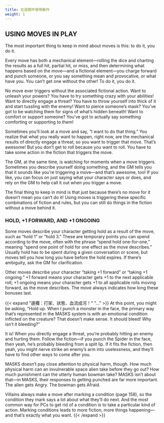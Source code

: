 ```yaml
---
title: 在遊戲中使用動作
weight: 1
---
```


## USING MOVES IN PLAY
The most important thing to keep in mind about moves is this: to do it, you do it. 

Every move has both a mechanical element—rolling the dice and charting 
the results as a full hit, partial hit, or miss, and then determining what happens 
based on the move—and a fictional element—you charge forward and punch 
someone, or you say something mean and provocative, or what have you. You 
can’t get one without the other! To do it, you do it. 

No move ever triggers without the associated fictional action. Want to 
unleash your powers? You have to try something crazy with your abilities! 
Want to directly engage a threat? You have to throw yourself into thick of 
it and start tussling with the enemy! Want to pierce someone’s mask? You’ve 
got to be watching them for signs of what’s hidden beneath! Want to comfort 
or support someone? You’ve got to actually say something comforting or 
supporting to them!

Sometimes you’ll look at a move and say, “I want to do that thing.” You 
realize that what you really want to happen, right now, are the mechanical 
results of directly engage a threat, so you want to trigger that move. That’s 
awesome! But you don’t get to roll because you want to roll. You have to take 
some action in the fiction that triggers the move. 

The GM, at the same time, is watching for moments when a move triggers. 
Sometimes you describe yourself doing something, and the GM tells you that 
it sounds like you’re triggering a move—and that’s awesome, too! If you like, 
you can focus on just saying what your character says or does, and rely on the 
GM to help call it out when you trigger a move. 

The final thing to keep in mind is that just because there’s no move for 
it  doesn’t  mean  you  can’t  do  it!  Using  moves  is  triggering  these  specific 
combinations of fiction and rules, but you can still do things in the fiction 
without a move behind it. 


### HOLD, +1 FORWARD, AND +1 ONGOING
Some moves describe your character getting hold as a result of the move, such 
as “hold 1” or “hold 3.” These are temporary points you can spend according 
to the move, often with the phrase “spend hold one-for-one,” meaning “spend 
one point of hold for one effect as the move describes.” Usually hold has to be 
spent during a given conversation or scene, but moves tell you how long you 
have before the hold expires. If there’s ambiguity, ask the GM for clarification.

Other moves describe your character “taking +1 forward” or “taking +1 
ongoing.” +1 forward means your character gets +1 to the next applicable 
roll; +1 ongoing means your character gets +1 to all applicable rolls moving 
forward, as the move describes. The move always indicates how long these 
bonuses last.

{{< expand "邊欄：打架、狀態、血流成河！" "..." >}}
At this point, you might be asking, “Hold up. When I punch a monster in the face, 
the  primary  way  that’s  represented  in  the  MASKS  system  is  with  an  emotional 
condition inflicted on the creature? That doesn’t make sense. It should bleed! Why 
isn’t it bleeding?”

It is! When you directly engage a threat, you’re probably hitting an enemy and 
hurting them. Follow the fiction—if you punch the Spider in the face, then yeah, 
he’s probably bleeding from a split lip. If it fits the fiction, then yeah, you might 
nerve strike an enemy’s arm into uselessness, and they’ll have to find other ways 
to come after you.

MASKS doesn’t pay close attention to physical harm, though. How much physical 
harm  can  an  invulnerable  space  alien  take  before  they  go  out?  How  much 
punishment can the utterly human bowman take? MASKS isn’t about that—in MASKS, 
their responses to getting punched are far more important. The alien gets Angry. 
The bowman gets Afraid. 

Villains always make a move after marking a condition (page 158), so the condition 
they mark says a lot about what they’ll do next. And the most common way for PCs 
to get rid of a condition is to take a particular kind of action. Marking conditions 
leads to more fiction, more things happening—and that’s exactly what you want.
{{< /expand >}}



